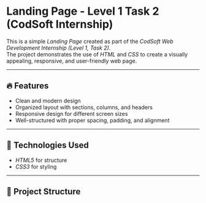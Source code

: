 # Landing Page - Level 1 Task 2 (CodSoft Internship)

This is a simple *Landing Page* created as part of the *CodSoft Web Development Internship (Level 1, Task 2)*.  
The project demonstrates the use of *HTML* and *CSS* to create a visually appealing, responsive, and user-friendly web page.

---

## 🔥 Features
- Clean and modern design
- Organized layout with sections, columns, and headers
- Responsive design for different screen sizes
- Well-structured with proper spacing, padding, and alignment

---

## 🚀 Technologies Used
- *HTML5* for structure
- *CSS3* for styling

---

## 📂 Project Structure
